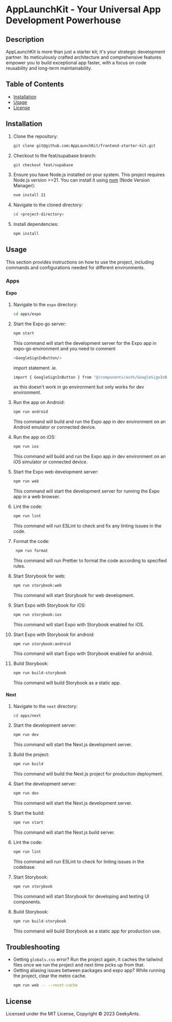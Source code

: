 # AppLaunchKit - Your Universal App Development Powerhouse

## Description

AppLaunchKit is more than just a starter kit; it's your strategic development partner. Its meticulously crafted architecture and comprehensive features empower you to build exceptional app faster, with a focus on code reusability and long-term maintainability.

## Table of Contents

- [Installation](#installation)
- [Usage](#usage)
- [License](#license)

## Installation

1. Clone the repository:

   ```bash
   git clone git@github.com:AppLaunchKit/frontend-starter-kit.git
   ```

2. Checkout to the feat/supabase branch:

   ```bash
   git checkout feat/supabase
   ```

3. Ensure you have Node.js installed on your system. This project requires Node.js version >=21. You can install it
   using [nvm](https://github.com/nvm-sh/nvm) (Node Version Manager):
   ```bash
   nvm install 21
   ```
4. Navigate to the cloned directory:
   ```bash
   cd <project-directory>
   ```
5. Install dependencies:
   ```bash
   npm install
   ```

## Usage

This section provides instructions on how to use the project, including commands and configurations needed for different environments.

### Apps

#### Expo

1. Navigate to the `expo` directory:
   ```bash
   cd apps/expo
   ```
2. Start the Expo go server:

   ```bash
   npm start
   ```

   This command will start the development server for the Expo app in expo-go environment and you need to comment

   ```bash
   <GoogleSignInButton/>
   ```

   import statement .ie.

   ```bash
   import { GoogleSignInButton } from "@/components/auth/GoogleSignInButton"
   ```

   as this doesn't work in go environment but only works for dev environment.

3. Run the app on Android:

   ```bash
   npm run android
   ```

   This command will build and run the Expo app in dev environment on an Android emulator or connected device.

4. Run the app on iOS:

   ```bash
   npm run ios
   ```

   This command will build and run the Expo app in dev environment on an iOS simulator or connected device.

5. Start the Expo web development server:

   ```bash
   npm run web
   ```

   This command will start the development server for running the Expo app in a web browser.

6. Lint the code:

   ```bash
   npm run lint
   ```

   This command will run ESLint to check and fix any linting issues in the code.

7. Format the code:

   ```bash
    npm run format
   ```

   This command will run Prettier to format the code according to specified rules.

8. Start Storybook for web:

   ```bash
   npm run storybook:web
   ```

   This command will start Storybook for web development.

9. Start Expo with Storybook for iOS:

   ```bash
   npm run storybook:ios
   ```

   This command will start Expo with Storybook enabled for iOS.

10. Start Expo with Storybook for android:

    ```bash
    npm run storybook:android
    ```

    This command will start Expo with Storybook enabled for android.

11. Build Storybook:
    ```bash
    npm run build-storybook
    ```
    This command will build Storybook as a static app.

#### Next

1. Navigate to the `next` directory:
   ```bash
   cd apps/next
   ```
2. Start the development server:
   ```bash
   npm run dev
   ```
   This command will start the Next.js development server.
3. Build the project:
   ```bash
   npm run build
   ```
   This command will build the Next.js project for production deployment.
4. Start the development server:

   ```bash
   npm run dev
   ```

   This command will start the Next.js development server.

5. Start the build:

   ```bash
   npm run start
   ```

   This command will start the Next.js build server.

6. Lint the code:

   ```bash
   npm run lint
   ```

   This command will run ESLint to check for linting issues in the codebase.

7. Start Storybook:
   ```bash
   npm run storybook
   ```
   This command will start Storybook for developing and testing UI components.
8. Build Storybook:
   ```bash
   npm run build-storybook
   ```
   This command will build Storybook as a static app for production use.

## Troubleshooting

- Getting `globals.css` error?
  Run the project again, it caches the tailwind files once we run the project and next time picks up from that.
- Getting aliasing issues between packages and expo app?
  While running the project, clear the metro cache.
  ```bash
  npm run web -- --reset-cache
  ```

## License

Licensed under the MIT License, Copyright © 2023 GeekyAnts.
